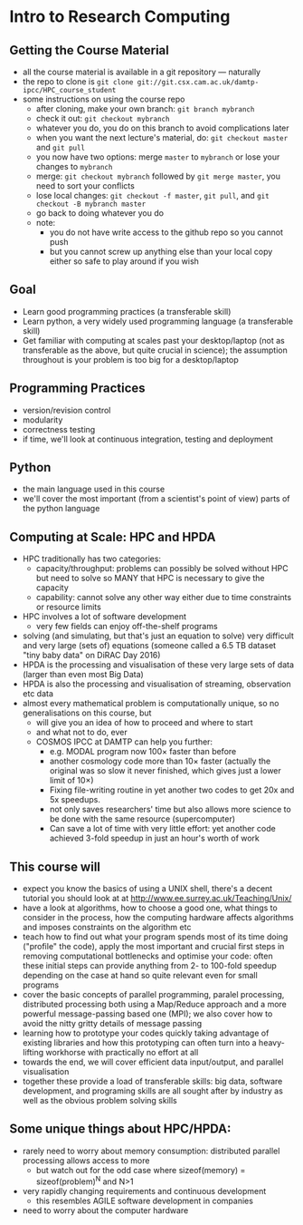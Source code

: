 Intro to Research Computing
===========================

Getting the Course Material
---------------------------

-   all the course material is available in a git repository — naturally
-   the repo to clone is `git clone git://git.csx.cam.ac.uk/damtp-ipcc/HPC_course_student`
-   some instructions on using the course repo
    -   after cloning, make your own branch: `git branch mybranch`
    -   check it out: `git checkout mybranch`
    -   whatever you do, you do on this branch to avoid complications later
    -   when you want the next lecture's material, do: `git checkout master` and `git pull`
    -   you now have two options: merge `master` to `mybranch` or lose your changes to `mybranch`
    -   merge: `git checkout mybranch` followed by `git merge master`, you need to sort your conflicts
    -   lose local changes: `git checkout -f master`, `git pull`, and `git checkout -B mybranch master`
    -   go back to doing whatever you do
    -   note:
        -   you do not have write access to the github repo so you cannot push
        -   but you cannot screw up anything else than your local copy either so safe to play around if you wish

Goal
----

-   Learn good programming practices (a transferable skill)
-   Learn python, a very widely used programming language (a transferable skill)
-   Get familiar with computing at scales past your desktop/laptop (not as transferable as the above, but quite crucial in science); the assumption throughout is your problem is too big for a desktop/laptop

Programming Practices
---------------------

-   version/revision control
-   modularity
-   correctness testing
-   if time, we'll look at continuous integration, testing and deployment

Python
------

-   the main language used in this course
-   we'll cover the most important (from a scientist's point of view) parts of the python language

Computing at Scale: HPC and HPDA
--------------------------------

-   HPC traditionally has two categories:
    -   capacity/throughput: problems can possibly be solved without HPC but need to solve so MANY that HPC is necessary to give the capacity
    -   capability: cannot solve any other way either due to time constraints or resource limits
-   HPC involves a lot of software development
    -   very few fields can enjoy off-the-shelf programs
-   solving (and simulating, but that's just an equation to solve) very difficult and very large (sets of) equations (someone called a 6.5 TB dataset "tiny baby data" on DiRAC Day 2016)
-   HPDA is the processing and visualisation of these very large sets of data (larger than even most Big Data)
-   HPDA is also the processing and visualisation of streaming, observation etc data
-   almost every mathematical problem is computationally unique, so no generalisations on this course, but
    -   will give you an idea of how to proceed and where to start
    -   and what not to do, ever
    -   COSMOS IPCC at DAMTP can help you further:
        -   e.g. MODAL program now 100× faster than before
        -   another cosmology code more than 10× faster (actually the original was so slow it never finished, which gives just a lower limit of 10×)
        -   Fixing file-writing routine in yet another two codes to get 20x and 5x speedups.
        -   not only saves researchers' time but also allows more science to be done with the same resource (supercomputer)
        -   Can save a lot of time with very little effort: yet another code achieved 3-fold speedup in just an hour's worth of work

This course will
----------------

-   expect you know the basics of using a UNIX shell, there's a decent tutorial you should look at at <http://www.ee.surrey.ac.uk/Teaching/Unix/>
-   have a look at algorithms, how to choose a good one, what things to consider in the process, how the computing hardware affects algorithms and imposes constraints on the algorithm etc
-   teach how to find out what your program spends most of its time doing ("profile" the code), apply the most important and crucial first steps in removing computational bottlenecks and optimise your code: often these initial steps can provide anything from 2- to 100-fold speedup depending on the case at hand so quite relevant even for small programs
-   cover the basic concepts of parallel programming, paralel processing, distributed processing both using a Map/Reduce approach and a more powerful message-passing based one (MPI); we also cover how to avoid the nitty gritty details of message passing
-   learning how to prototype your codes quickly taking advantage of existing libraries and how this prototyping can often turn into a heavy-lifting workhorse with practically no effort at all
-   towards the end, we will cover efficient data input/output, and parallel visualisation
-   together these provide a load of transferable skills: big data, software development, and programing skills are all sought after by industry as well as the obvious problem solving skills

Some unique things about HPC/HPDA:
----------------------------------

-   rarely need to worry about memory consumption: distributed parallel processing allows access to more
    -   but watch out for the odd case where sizeof(memory) = sizeof(problem)<sup>N</sup> and N&gt;1
-   very rapidly changing requirements and continuous development
    -   this resembles AGILE software development in companies
-   need to worry about the computer hardware
